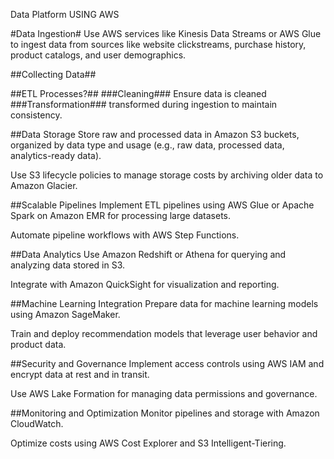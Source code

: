 Data Platform USING AWS

#Data Ingestion#
Use AWS services like Kinesis Data Streams or AWS Glue to ingest data from sources like website clickstreams, purchase history, product catalogs, and user demographics.

##Collecting Data##

##ETL Processes?##
###Cleaning###
Ensure data is cleaned
###Transformation###
transformed during ingestion to maintain consistency.

 


##Data Storage
Store raw and processed data in Amazon S3 buckets, organized by data type and usage (e.g., raw data, processed data, analytics-ready data).

Use S3 lifecycle policies to manage storage costs by archiving older data to Amazon Glacier.

##Scalable Pipelines
Implement ETL pipelines using AWS Glue or Apache Spark on Amazon EMR for processing large datasets.

Automate pipeline workflows with AWS Step Functions.

##Data Analytics
Use Amazon Redshift or Athena for querying and analyzing data stored in S3.

Integrate with Amazon QuickSight for visualization and reporting.

##Machine Learning Integration
Prepare data for machine learning models using Amazon SageMaker.

Train and deploy recommendation models that leverage user behavior and product data.

##Security and Governance
Implement access controls using AWS IAM and encrypt data at rest and in transit.

Use AWS Lake Formation for managing data permissions and governance.

##Monitoring and Optimization
Monitor pipelines and storage with Amazon CloudWatch.

Optimize costs using AWS Cost Explorer and S3 Intelligent-Tiering.